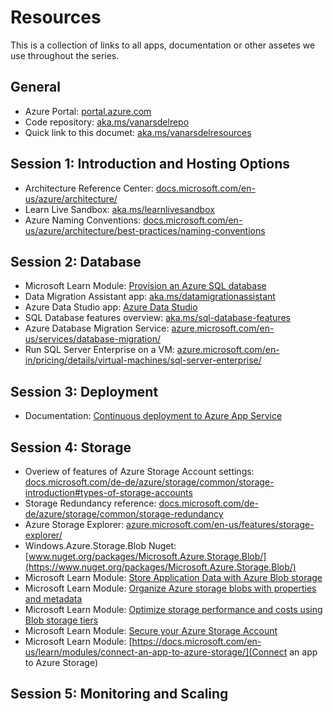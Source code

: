 # Resources

This is a collection of links to all apps, documentation or other assetes we use throughout the series.

## General

* Azure Portal: [portal.azure.com](https://portal.azure.com)
* Code repository: [aka.ms/vanarsdelrepo](https://aka.ms/vanarsdelrepo)
* Quick link to this documet: [aka.ms/vanarsdelresources](https://aka.ms/vanarsdelresources)

## Session 1: Introduction and Hosting Options

* Architecture Reference Center: [docs.microsoft.com/en-us/azure/architecture/](https://docs.microsoft.com/en-us/azure/architecture/)
* Learn Live Sandbox: [aka.ms/learnlivesandbox](https://aka.ms/learnlivesandbox)
* Azure Naming Conventions: [docs.microsoft.com/en-us/azure/architecture/best-practices/naming-conventions](https://docs.microsoft.com/en-us/azure/architecture/best-practices/naming-conventions)

## Session 2: Database

* Microsoft Learn Module: [Provision an Azure SQL database](https://docs.microsoft.com/en-us/learn/modules/provision-azure-sql-db/)
* Data Migration Assistant app: [aka.ms/datamigrationassistant](https://aka.ms/datamigrationassistant)
* Azure Data Studio app: [Azure Data Studio](https://docs.microsoft.com/de-de/sql/azure-data-studio/what-is?view=sql-server-2017)
* SQL Database features overview: [aka.ms/sql-database-features](https://aka.ms/sql-database-features)
* Azure Database Migration Service: [azure.microsoft.com/en-us/services/database-migration/](https://azure.microsoft.com/en-us/services/database-migration/)
* Run SQL Server Enterprise on a VM: [azure.microsoft.com/en-in/pricing/details/virtual-machines/sql-server-enterprise/](https://azure.microsoft.com/en-in/pricing/details/virtual-machines/sql-server-enterprise/)


## Session 3: Deployment

* Documentation: [Continuous deployment to Azure App Service](https://docs.microsoft.com/en-us/azure/app-service/deploy-continuous-deployment)

## Session 4: Storage

* Overiew of features of Azure Storage Account settings: [docs.microsoft.com/de-de/azure/storage/common/storage-introduction#types-of-storage-accounts](https://docs.microsoft.com/de-de/azure/storage/common/storage-introduction#types-of-storage-accounts)
* Storage Redundancy reference: [docs.microsoft.com/de-de/azure/storage/common/storage-redundancy](https://docs.microsoft.com/de-de/azure/storage/common/storage-redundancy)
* Azure Storage Explorer: [azure.microsoft.com/en-us/features/storage-explorer/](https://azure.microsoft.com/en-us/features/storage-explorer/)
* Windows.Azure.Storage.Blob Nuget: [www.nuget.org/packages/Microsoft.Azure.Storage.Blob/](https://www.nuget.org/packages/Microsoft.Azure.Storage.Blob/)
* Microsoft Learn Module: [Store Application Data with Azure Blob storage](https://docs.microsoft.com/en-us/learn/modules/store-app-data-with-azure-blob-storage/)
* Microsoft Learn Module: [Organize Azure storage blobs with properties and metadata](https://docs.microsoft.com/en-us/learn/modules/organize-blobs-properties-metadata/6-add-blob-metadata-using-application-code)
* Microsoft Learn Module: [Optimize storage performance and costs using Blob storage tiers](https://docs.microsoft.com/en-us/learn/modules/optimize-archive-costs-blob-storage/)
* Microsoft Learn Module: [Secure your Azure Storage Account](https://docs.microsoft.com/en-us/learn/modules/secure-azure-storage-account/)
* Microsoft Learn Module: [https://docs.microsoft.com/en-us/learn/modules/connect-an-app-to-azure-storage/](Connect an app to Azure Storage)

## Session 5: Monitoring and Scaling
